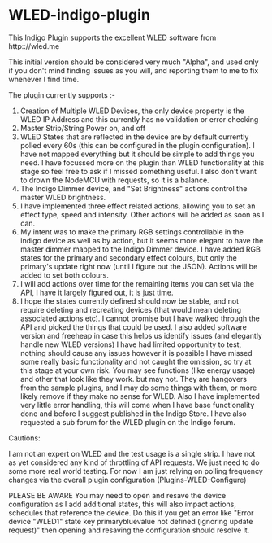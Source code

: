 # WLED-indigo-plugin
This Indigo Plugin supports the excellent WLED software from http:://wled.me

This initial version should be considered very much "Alpha", and used only if you don't mind finding issues as you will, and reporting them to me to fix whenever I find time.

The plugin currently supports :-

1) Creation of Multiple WLED Devices, the only device property is the WLED IP Address and this currently has no validation or error checking
2) Master Strip/String Power on, and off
3) WLED States that are reflected in the device are by default currently polled every 60s (this can be configured in the plugin configuration).  I have not mapped everything but it should be simple to add things you need.  I have focussed more on the plugin than WLED functionality at this stage so feel free to ask if I missed something useful.  I also don't want to drown the NodeMCU with requests, so it is a balance.
4) The Indigo Dimmer device, and "Set Brightness" actions control the master WLED brightness.
5) I have implemented three effect related actions, allowing you to set an effect type, speed and intensity.  Other actions will be added as soon as I can.
6) My intent was to make the primary RGB settings controllable in the indigo device as well as by action, but it seems more elegant to have the master dimmer mapped to the Indigo Dimmer device. I have added RGB states for the primary and secondary effect colours, but only the primary's update right now (until I figure out the JSON).  Actions will be added to set both colours.
7) I will add actions over time for the remaining items you can set via the API, I have it largely figured out, it is just time.
8) I hope the states currently defined should now be stable, and not require deleting and recreating devices (that would mean deleting associated actions etc).  I cannot promise but I have walked through the API and picked the things that could be used.  I also added software version and freeheap in case this helps us identify issues (and elegantly handle new WLED versions)
I have had limited opportunity to test, nothing should cause any issues however it is possible I have missed some really basic functionality and not caught the omission, so try at this stage at your own risk.  You may see functions (like energy usage) and other that look like they work. but may not.  They are hangovers from the sample plugins, and I may do some things with them, or more likely remove if they make no sense for WLED.  Also I have implemented very little error handling, this will come when I have base functionality done and before I suggest published in the Indigo Store.  I have also requested a sub forum for the WLED plugin on the Indigo forum. 

Cautions:

I am not an expert on WLED and the test usage is a single strip. I have not as yet considered any kind of throttling of API requests. We just need to do some more real world testing.  For now I am just relying on polling frequency changes via the overall plugin configuration (Plugins-WLED-Configure)

PLEASE BE AWARE You may need to open and resave the device configuration as I add additional states, this will also impact actions, schedules that reference the device.  Do this if you get an error like
"Error device "WLED1" state key primarybluevalue not defined (ignoring update request)"
then opening and resaving the configuration should resolve it.

